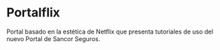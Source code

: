 # Portalflix

Portal basado en la estética de Netflix que presenta tutoriales de uso del nuevo Portal de Sancor Seguros.